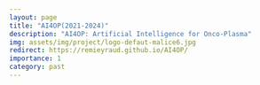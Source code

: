 ```yaml
---
layout: page
title: "AI4OP(2021-2024)"
description: "AI4OP: Artificial Intelligence for Onco-Plasma"
img: assets/img/project/logo-defaut-malice6.jpg
redirect: https://remieyraud.github.io/AI4OP/
importance: 1
category: past
---
```


